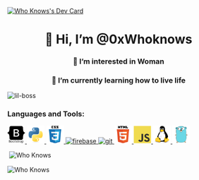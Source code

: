 <a href="https://app.daily.dev/0xWhoknows"><img src="https://api.daily.dev/devcards/9c690dfb3a874f4881b5bd818eb92c4e.png?r=nqw" width="400" alt="Who Knows's Dev Card"/></a>
<h1 align="center">👋 Hi, I’m @0xWhoknows</h1>
<h3 align="center">👀 I’m interested in Woman </h3>
<h3 align="center">🌱 I’m currently learning how to live life</h3>
<p align="left"> <img src="https://komarev.com/ghpvc/?username=lil-boss&label=Profile%20views&color=0e75b6&style=flat" alt="lil-boss" /> </p>


</p>

<h3 align="left">Languages and Tools:</h3>
<p align="left"> <a href="https://getbootstrap.com" target="_blank" rel="noreferrer"> <img src="https://raw.githubusercontent.com/devicons/devicon/master/icons/bootstrap/bootstrap-plain-wordmark.svg" alt="bootstrap" width="40" height="40"/> </a> <a href="https://www.python.org/" target="_blank" rel="noreferrer"> <img src="https://raw.githubusercontent.com/devicons/devicon/master/icons/python/python-original.svg" alt="python" width="40" height="40"/> </a> <a href="https://www.w3schools.com/css/" target="_blank" rel="noreferrer"> <img src="https://raw.githubusercontent.com/devicons/devicon/master/icons/css3/css3-original-wordmark.svg" alt="css3" width="40" height="40"/> </a> <a href="https://firebase.google.com/" target="_blank" rel="noreferrer"> <img src="https://www.vectorlogo.zone/logos/firebase/firebase-icon.svg" alt="firebase" width="40" height="40"/> </a> <a href="https://git-scm.com/" target="_blank" rel="noreferrer"> <img src="https://www.vectorlogo.zone/logos/git-scm/git-scm-icon.svg" alt="git" width="40" height="40"/> </a> <a href="https://www.w3.org/html/" target="_blank" rel="noreferrer"> <img src="https://raw.githubusercontent.com/devicons/devicon/master/icons/html5/html5-original-wordmark.svg" alt="html5" width="40" height="40"/> </a> <a href="https://developer.mozilla.org/en-US/docs/Web/JavaScript" target="_blank" rel="noreferrer"> <img src="https://raw.githubusercontent.com/devicons/devicon/master/icons/javascript/javascript-original.svg" alt="javascript" width="40" height="40"/> </a> <a href="https://www.linux.org/" target="_blank" rel="noreferrer"> <img src="https://raw.githubusercontent.com/devicons/devicon/master/icons/linux/linux-original.svg" alt="linux" width="40" height="40"/> </a> <a href="https://go.dev/" target="_blank" rel="noreferrer"> <img src="https://raw.githubusercontent.com/devicons/devicon/master/icons/go/go-original.svg" alt="go" width="40" height="40"/> </a>

<p>&nbsp;<img align="center" src="https://github-readme-stats.vercel.app/api?username=0xWhoknows&show_icons=true&locale=en" alt="Who Knows" /></p>

<p><img align="center" src="https://github-readme-streak-stats.herokuapp.com/?user=0xWhoknows&" alt="Who Knows" /></p>
